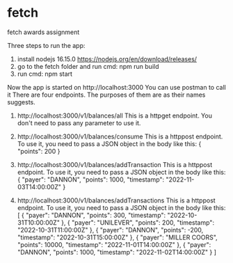 # fetch
fetch awards assignment

Three steps to run the app:
1. install nodejs 16.15.0 https://nodejs.org/en/download/releases/
2. go to the fetch folder and run cmd: npm run build
3. run cmd: npm start

Now the app is started on http://localhost:3000
You can use postman to call it
There are four endpoints. The purposes of them are as their names suggests.

1. http://localhost:3000/v1/balances/all 
   This is a httpget endpoint. You don't need to pass any parameter to use it.
   
2. http://localhost:3000/v1/balances/consume 
   This is a httppost endpoint. To use it, you need to pass a JSON object in the body like this: { "points": 200 }
   
3. http://localhost:3000/v1/balances/addTransaction
   This is a httppost endpoint. To use it, you need to pass a JSON object in the body like this: 
   {
    "payer": "DANNON",
    "points": 1000,
    "timestamp": "2022-11-03T14:00:00Z"
    }
  
4. http://localhost:3000/v1/balances/addTransactions
   This is a httppost endpoint. To use it, you need to pass a JSON object in the body like this: 
[
    {
        "payer": "DANNON",
        "points": 300,
        "timestamp": "2022-10-31T10:00:00Z"
    },
    {
        "payer": "UNILEVER",
        "points": 200,
        "timestamp": "2022-10-31T11:00:00Z"
    },
    {
        "payer": "DANNON",
        "points": -200,
        "timestamp": "2022-10-31T15:00:00Z"
    },
    {
        "payer": "MILLER COORS",
        "points": 10000,
        "timestamp": "2022-11-01T14:00:00Z"
    },
    {
        "payer": "DANNON",
        "points": 1000,
        "timestamp": "2022-11-02T14:00:00Z"
    }
]
